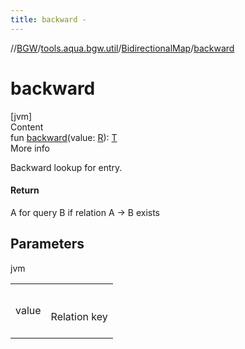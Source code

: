 ```yaml
---
title: backward -
---
```

//[BGW](../../../index.md)/[tools.aqua.bgw.util](../index.md)/[BidirectionalMap](index.md)/[backward](backward.md)



# backward  
[jvm]  
Content  
fun [backward](backward.md)(value: [R](index.md)): [T](index.md)  
More info  


Backward lookup for entry.



#### Return  


A for query B if relation A -> B exists



## Parameters  
  
jvm  
  
| | |
|---|---|
| <a name="tools.aqua.bgw.util/BidirectionalMap/backward/#TypeParam(bounds=[kotlin.Any])/PointingToDeclaration/"></a>value| <a name="tools.aqua.bgw.util/BidirectionalMap/backward/#TypeParam(bounds=[kotlin.Any])/PointingToDeclaration/"></a><br><br>Relation key<br><br>|
  
  



